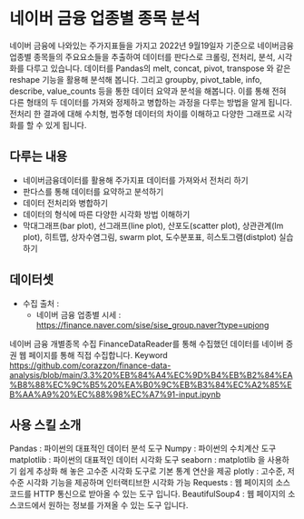 # 네이버 금융 업종별 종목 분석
네이버 금융에 나와있는 주가지표들을 가지고 
2022년 9월19일자 기준으로 네이버금융 업종별 종목들의 주요요소들을 추출하여
데이터를 판다스로 크롤링, 전처리, 분석, 시각화를 다루고 있습니다.
데이터를 Pandas의 melt, concat, pivot, transpose 와 같은 reshape 기능을 활용해 분석해 봅니다. 그리고 groupby, pivot_table, info, describe, value_counts 등을 통한 데이터 요약과 분석을 해봅니다. 
이를 통해 전혀 다른 형태의 두 데이터를 가져와 정제하고 병합하는 과정을 다루는 방법을 알게 됩니다. 전처리 한 결과에 대해 수치형, 범주형 데이터의 차이를 이해하고 다양한 그래프로 시각화를 할 수 있게 됩니다.


## 다루는 내용
* 네이버금융데이터를 활용해 주가지표 데이터를 가져와서 전처리 하기
* 판다스를 통해 데이터를 요약하고 분석하기
* 데이터 전처리와 병합하기
* 데이터의 형식에 따른 다양한 시각화 방법 이해하기
* 막대그래프(bar plot), 선그래프(line plot), 산포도(scatter plot), 상관관계(lm plot), 히트맵, 상자수염그림, swarm plot, 도수분포표, 히스토그램(distplot) 실습하기


## 데이터셋
* 수집 출처 : 
    * 네이버 금융 업종별 시세 : https://finance.naver.com/sise/sise_group.naver?type=upjong


네이버 금융 개별종목 수집
FinanceDataReader를 통해 수집했던 데이터를 네이버 증권 웹 페이지를 통해 직접 수집합니다.
Keyword
https://github.com/corazzon/finance-data-analysis/blob/main/3.3%20%EB%84%A4%EC%9D%B4%EB%B2%84%EA%B8%88%EC%9C%B5%20%EA%B0%9C%EB%B3%84%EC%A2%85%EB%AA%A9%20%EC%88%98%EC%A7%91-input.ipynb

## 사용 스킬 소개
Pandas : 파이썬의 대표적인 데이터 분석 도구
Numpy : 파이썬의 수치계산 도구
matplotlib : 파이썬의 대표적인 데이터 시각화 도구
seaborn : matplotlib 을 사용하기 쉽게 추상화 해 놓은 고수준 시각화 도구로 기본 통계 연산을 제공
plotly : 고수준, 저수준 시각화 기능을 제공하며 인터랙티브한 시각화 가능
Requests : 웹 페이지의 소스코드를 HTTP 통신으로 받아올 수 있는 도구 입니다.
BeautifulSoup4 : 웹 페이지의 소스코드에서 원하는 정보를 가져올 수 있는 도구 입니다.

